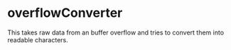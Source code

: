 # overflowConverter

This takes raw data from an buffer overflow and tries to convert them into readable characters. 
